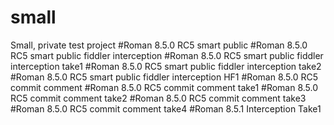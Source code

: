 # small
Small, private test project
#Roman 8.5.0 RC5 smart public
#Roman 8.5.0 RC5 smart public fiddler interception
#Roman 8.5.0 RC5 smart public fiddler interception take1
#Roman 8.5.0 RC5 smart public fiddler interception take2
#Roman 8.5.0 RC5 smart public fiddler interception HF1
#Roman 8.5.0 RC5 commit comment
#Roman 8.5.0 RC5 commit comment take1
#Roman 8.5.0 RC5 commit comment take2
#Roman 8.5.0 RC5 commit comment take3
#Roman 8.5.0 RC5 commit comment take4
#Roman 8.5.1 Interception Take1

